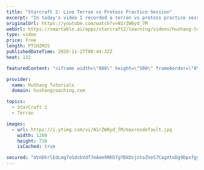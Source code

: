 ```yaml
---
title: "Starcraft 2: Live Terran vs Protoss Practice Session"
excerpt: "In today's video I recorded a terran vs protoss practice session. This week I'm working a lot on the Terran vs Protoss matchup. Let's try and figure out this frustrating matchup :)  Coaching -------------------------------------------------------------------------- Website: https://www.hushangcoaching.com"
originalUrl: https://youtube.com/watch?v=N1rZW8yd_7M
webUrl: https://smartable.ai/apps/starcraft2/learning/videos/hushang-tutorials-starcraft-2-live-terran-vs-protoss-practice-session/
type: video
price: Free
length: PT1H2M2S
publishedDateTime: 2020-11-27T00:44:32Z
heat: 132

featuredContent: "<iframe width=\"800\" height=\"500\" frameborder=\"0\" src=\"https://www.youtube.com/embed/N1rZW8yd_7M\" allow=\"accelerometer; autoplay; encrypted-media; gyroscope; picture-in-picture\" allowfullscreen></iframe>"

provider:
  name: HuShang Tutorials
  domain: hushangcoaching.com

topics:
  - StarCraft 2
  - Terran

images:
  - url: https://i.ytimg.com/vi/N1rZW8yd_7M/maxresdefault.jpg
    width: 1280
    height: 720
    isCached: true

secured: "UVnDkrlEdLmg7oSdzbVdT7mAem9RKbTgYBkDsjntoZVeS7CagXtoDg9DpxfgybLCuvuzpwa/UJsAoEOkxddSMTijdFjdyNvZsFOoSE6Ny6WbY6y78eMjrw/5HvRJJx8fdgHlYYNQsq7+DMo40rCe1Rmwu7+RAOtN/Q6BAOzfuAOS7tZGqidUNEuWxklFS5SSupxx3Teu4H7Mjx6lD/o1P6FjvQC/4yujXmBgepmAJSag4WJK9bn9+Rm+BjEAcQfbcw/rK2MjmY5SiaaOin1nyS391qyH7XLqlwkDH7CYI4hIASmYLZtNodbg1WSrYQZqtg5ZU7fb4IqzcweSKzPM6/49iTwhSG7wXDf+1aHY+YH4QIFCCpCrgYzD51nYW3uTCjnVLg8t+ur7BVL89k6TiZGQIGqxVMFbL9bFPxbGtIc=;YHQ4H9UYhaZL7qd/KT6xSg=="
---
```



